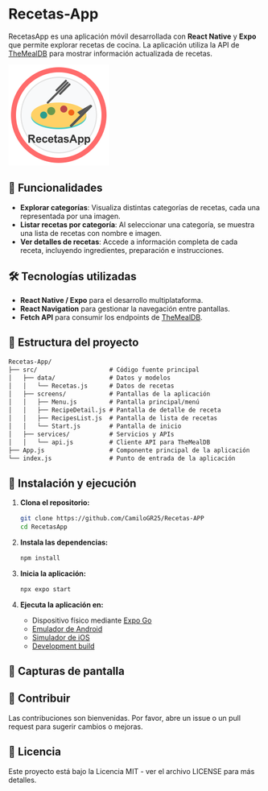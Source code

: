 # Recetas-App

RecetasApp es una aplicación móvil desarrollada con **React Native** y **Expo** que permite explorar recetas de cocina. La aplicación utiliza la API de [TheMealDB](https://www.themealdb.com/api.php) para mostrar información actualizada de recetas.

![RecetasApp Logo](Recetas\assets\recetas-app-logo.png)

## 📱 Funcionalidades

- **Explorar categorías**: Visualiza distintas categorías de recetas, cada una representada por una imagen.
- **Listar recetas por categoría**: Al seleccionar una categoría, se muestra una lista de recetas con nombre e imagen.
- **Ver detalles de recetas**: Accede a información completa de cada receta, incluyendo ingredientes, preparación e instrucciones.

## 🛠️ Tecnologías utilizadas

- **React Native / Expo** para el desarrollo multiplataforma.
- **React Navigation** para gestionar la navegación entre pantallas.
- **Fetch API** para consumir los endpoints de [TheMealDB](https://www.themealdb.com/api.php).

## 📂 Estructura del proyecto

```
Recetas-App/ 
├── src/                    # Código fuente principal
│   ├── data/               # Datos y modelos
│   │   └── Recetas.js      # Datos de recetas
│   ├── screens/            # Pantallas de la aplicación 
│   │   ├── Menu.js         # Pantalla principal/menú
│   │   ├── RecipeDetail.js # Pantalla de detalle de receta
│   │   ├── RecipesList.js  # Pantalla de lista de recetas
│   │   └── Start.js        # Pantalla de inicio
│   ├── services/           # Servicios y APIs
│   │   └── api.js          # Cliente API para TheMealDB
├── App.js                  # Componente principal de la aplicación
└── index.js                # Punto de entrada de la aplicación
```

## 🚀 Instalación y ejecución

1. **Clona el repositorio:**

   ```bash
   git clone https://github.com/CamiloGR25/Recetas-APP
   cd RecetasApp
   ```

2. **Instala las dependencias:**

   ```bash
   npm install
   ```

3. **Inicia la aplicación:**

   ```bash
   npx expo start
   ```

4. **Ejecuta la aplicación en:**
   - Dispositivo físico mediante [Expo Go](https://expo.dev/go)
   - [Emulador de Android](https://docs.expo.dev/workflow/android-studio-emulator/)
   - [Simulador de iOS](https://docs.expo.dev/workflow/ios-simulator/)
   - [Development build](https://docs.expo.dev/develop/development-builds/introduction/)

## 📱 Capturas de pantalla

<!-- Aquí puedes añadir algunas capturas de pantalla de la aplicación -->

## 🤝 Contribuir

Las contribuciones son bienvenidas. Por favor, abre un issue o un pull request para sugerir cambios o mejoras.

## 📄 Licencia

Este proyecto está bajo la Licencia MIT - ver el archivo LICENSE para más detalles.
